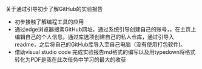 关于通过引导初步了解GitHub的实验报告

* 初步接触了解编程工具的应用
* 通过edge浏览器搜素GitHub网址，通过系统引导创建自己的账号，，在主页上编辑自己的个人信息。通过库选项创建自己的私人仓库，通过引导入readme，之后将自己的GitHub库导入至自己电脑（没有使用打包软件)。
* 借助visual studio code 完成实验报告md格式的编写以及用typedown将格式转化为PDF是我在此次任务中学习的最大的收获
